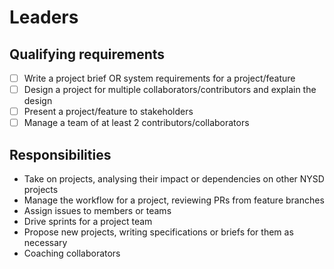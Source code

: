 # Leaders

## Qualifying requirements

- [ ] Write a project brief OR system requirements for a project/feature
- [ ] Design a project for multiple collaborators/contributors and explain the design
- [ ] Present a project/feature to stakeholders
- [ ] Manage a team of at least 2 contributors/collaborators

## Responsibilities

- Take on projects, analysing their impact or dependencies on other NYSD projects
- Manage the workflow for a project, reviewing PRs from feature branches
- Assign issues to members or teams
- Drive sprints for a project team
- Propose new projects, writing specifications or briefs for them as necessary
- Coaching collaborators
